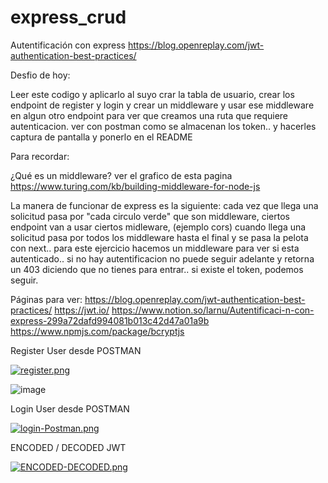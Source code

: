 # express_crud

Autentificación con express
https://blog.openreplay.com/jwt-authentication-best-practices/

Desfio de hoy:

Leer este codigo y aplicarlo al suyo crar la tabla de usuario, crear los endpoint de register y login y crear un middleware y usar ese middleware en algun otro endpoint para ver que creamos una ruta que requiere autenticacion. ver con postman como se almacenan los token.. y hacerles captura de pantalla y ponerlo en el README

Para recordar:

¿Qué es un middleware? ver el grafico de esta pagina https://www.turing.com/kb/building-middleware-for-node-js

La manera de funcionar de express es la siguiente: cada vez que llega una solicitud pasa por "cada circulo verde" que son middleware, ciertos endpoint van a usar ciertos midleware, (ejemplo cors) cuando llega una solicitud pasa por todos los middleware hasta el final y se pasa la pelota con next.. para este ejercicio hacemos un middleware para ver si esta autenticado.. si no hay autentificacion no puede seguir adelante y retorna un 403 diciendo que no tienes para entrar.. si existe el token, podemos seguir.

Páginas para ver: https://blog.openreplay.com/jwt-authentication-best-practices/ https://jwt.io/ https://www.notion.so/larnu/Autentificaci-n-con-express-299a72dafd994081b013c42d47a01a9b https://www.npmjs.com/package/bcryptjs

Register User desde POSTMAN

[![register.png](https://i.postimg.cc/FFw2bm2J/register.png)](https://postimg.cc/MXbPqkZW)

![image](https://user-images.githubusercontent.com/104856701/197295235-00f0fb50-db32-4002-828e-9514c7ee2f0f.png)

Login User desde POSTMAN

[![login-Postman.png](https://i.postimg.cc/fRYtWzh7/login-Postman.png)](https://postimg.cc/hXPPpqvh)

ENCODED / DECODED JWT

[![ENCODED-DECODED.png](https://i.postimg.cc/439gRykZ/ENCODED-DECODED.png)](https://postimg.cc/HJdKQpkP)

